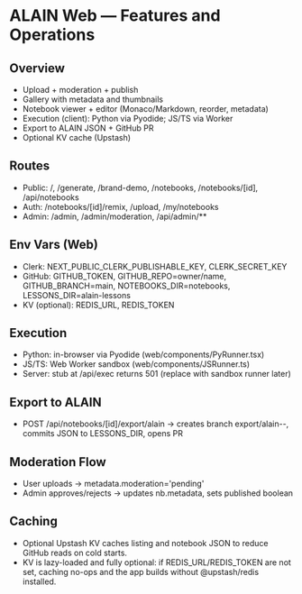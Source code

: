 # ALAIN Web — Features and Operations

## Overview
- Upload + moderation + publish
- Gallery with metadata and thumbnails
- Notebook viewer + editor (Monaco/Markdown, reorder, metadata)
- Execution (client): Python via Pyodide; JS/TS via Worker
- Export to ALAIN JSON + GitHub PR
- Optional KV cache (Upstash)

## Routes
- Public: /, /generate, /brand-demo, /notebooks, /notebooks/[id], /api/notebooks
- Auth: /notebooks/[id]/remix, /upload, /my/notebooks
- Admin: /admin, /admin/moderation, /api/admin/**

## Env Vars (Web)
- Clerk: NEXT_PUBLIC_CLERK_PUBLISHABLE_KEY, CLERK_SECRET_KEY
- GitHub: GITHUB_TOKEN, GITHUB_REPO=owner/name, GITHUB_BRANCH=main, NOTEBOOKS_DIR=notebooks, LESSONS_DIR=alain-lessons
- KV (optional): REDIS_URL, REDIS_TOKEN

## Execution
- Python: in-browser via Pyodide (web/components/PyRunner.tsx)
- JS/TS: Web Worker sandbox (web/components/JSRunner.ts)
- Server: stub at /api/exec returns 501 (replace with sandbox runner later)

## Export to ALAIN
- POST /api/notebooks/[id]/export/alain → creates branch export/alain-<id>-<ts>, commits JSON to LESSONS_DIR, opens PR

## Moderation Flow
- User uploads → metadata.moderation='pending'
- Admin approves/rejects → updates nb.metadata, sets published boolean

## Caching
- Optional Upstash KV caches listing and notebook JSON to reduce GitHub reads on cold starts.
- KV is lazy-loaded and fully optional: if REDIS_URL/REDIS_TOKEN are not set, caching no-ops and the app builds without @upstash/redis installed.
